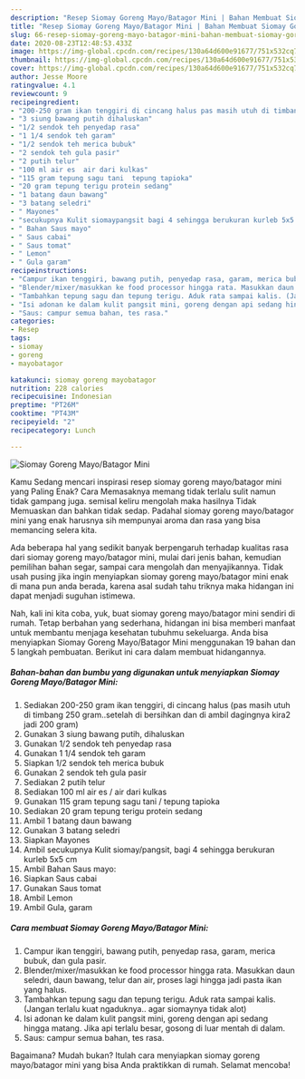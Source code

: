 ```yaml
---
description: "Resep Siomay Goreng Mayo/Batagor Mini | Bahan Membuat Siomay Goreng Mayo/Batagor Mini Yang Enak Dan Lezat"
title: "Resep Siomay Goreng Mayo/Batagor Mini | Bahan Membuat Siomay Goreng Mayo/Batagor Mini Yang Enak Dan Lezat"
slug: 66-resep-siomay-goreng-mayo-batagor-mini-bahan-membuat-siomay-goreng-mayo-batagor-mini-yang-enak-dan-lezat
date: 2020-08-23T12:48:53.433Z
image: https://img-global.cpcdn.com/recipes/130a64d600e91677/751x532cq70/siomay-goreng-mayobatagor-mini-foto-resep-utama.jpg
thumbnail: https://img-global.cpcdn.com/recipes/130a64d600e91677/751x532cq70/siomay-goreng-mayobatagor-mini-foto-resep-utama.jpg
cover: https://img-global.cpcdn.com/recipes/130a64d600e91677/751x532cq70/siomay-goreng-mayobatagor-mini-foto-resep-utama.jpg
author: Jesse Moore
ratingvalue: 4.1
reviewcount: 9
recipeingredient:
- "200-250 gram ikan tenggiri di cincang halus pas masih utuh di timbang 250 gramsetelah di bersihkan dan di ambil dagingnya kira2 jadi 200 gram"
- "3 siung bawang putih dihaluskan"
- "1/2 sendok teh penyedap rasa"
- "1 1/4 sendok teh garam"
- "1/2 sendok teh merica bubuk"
- "2 sendok teh gula pasir"
- "2 putih telur"
- "100 ml air es  air dari kulkas"
- "115 gram tepung sagu tani  tepung tapioka"
- "20 gram tepung terigu protein sedang"
- "1 batang daun bawang"
- "3 batang seledri"
- " Mayones"
- "secukupnya Kulit siomaypangsit bagi 4 sehingga berukuran kurleb 5x5 cm"
- " Bahan Saus mayo"
- " Saus cabai"
- " Saus tomat"
- " Lemon"
- " Gula garam"
recipeinstructions:
- "Campur ikan tenggiri, bawang putih, penyedap rasa, garam, merica bubuk, dan gula pasir."
- "Blender/mixer/masukkan ke food processor hingga rata. Masukkan daun seledri, daun bawang, telur dan air, proses lagi hingga jadi pasta ikan yang halus."
- "Tambahkan tepung sagu dan tepung terigu. Aduk rata sampai kalis. (Jangan terlalu kuat ngaduknya.. agar siomaynya tidak alot)"
- "Isi adonan ke dalam kulit pangsit mini, goreng dengan api sedang hingga matang. Jika api terlalu besar, gosong di luar mentah di dalam."
- "Saus: campur semua bahan, tes rasa."
categories:
- Resep
tags:
- siomay
- goreng
- mayobatagor

katakunci: siomay goreng mayobatagor 
nutrition: 228 calories
recipecuisine: Indonesian
preptime: "PT26M"
cooktime: "PT43M"
recipeyield: "2"
recipecategory: Lunch

---
```



![Siomay Goreng Mayo/Batagor Mini](https://img-global.cpcdn.com/recipes/130a64d600e91677/751x532cq70/siomay-goreng-mayobatagor-mini-foto-resep-utama.jpg)

Kamu Sedang mencari inspirasi resep siomay goreng mayo/batagor mini yang Paling Enak? Cara Memasaknya memang tidak terlalu sulit namun tidak gampang juga. semisal keliru mengolah maka hasilnya Tidak Memuaskan dan bahkan tidak sedap. Padahal siomay goreng mayo/batagor mini yang enak harusnya sih mempunyai aroma dan rasa yang bisa memancing selera kita.

Ada beberapa hal yang sedikit banyak berpengaruh terhadap kualitas rasa dari siomay goreng mayo/batagor mini, mulai dari jenis bahan, kemudian pemilihan bahan segar, sampai cara mengolah dan menyajikannya. Tidak usah pusing jika ingin menyiapkan siomay goreng mayo/batagor mini enak di mana pun anda berada, karena asal sudah tahu triknya maka hidangan ini dapat menjadi suguhan istimewa.




Nah, kali ini kita coba, yuk, buat siomay goreng mayo/batagor mini sendiri di rumah. Tetap berbahan yang sederhana, hidangan ini bisa memberi manfaat untuk membantu menjaga kesehatan tubuhmu sekeluarga. Anda bisa menyiapkan Siomay Goreng Mayo/Batagor Mini menggunakan 19 bahan dan 5 langkah pembuatan. Berikut ini cara dalam membuat hidangannya.

<!--inarticleads1-->

##### Bahan-bahan dan bumbu yang digunakan untuk menyiapkan Siomay Goreng Mayo/Batagor Mini:

1. Sediakan 200-250 gram ikan tenggiri, di cincang halus (pas masih utuh di timbang 250 gram..setelah di bersihkan dan di ambil dagingnya kira2 jadi 200 gram)
1. Gunakan 3 siung bawang putih, dihaluskan
1. Gunakan 1/2 sendok teh penyedap rasa
1. Gunakan 1 1/4 sendok teh garam
1. Siapkan 1/2 sendok teh merica bubuk
1. Gunakan 2 sendok teh gula pasir
1. Sediakan 2 putih telur
1. Sediakan 100 ml air es / air dari kulkas
1. Gunakan 115 gram tepung sagu tani / tepung tapioka
1. Sediakan 20 gram tepung terigu protein sedang
1. Ambil 1 batang daun bawang
1. Gunakan 3 batang seledri
1. Siapkan  Mayones
1. Ambil secukupnya Kulit siomay/pangsit, bagi 4 sehingga berukuran kurleb 5x5 cm
1. Ambil  Bahan Saus mayo:
1. Siapkan  Saus cabai
1. Gunakan  Saus tomat
1. Ambil  Lemon
1. Ambil  Gula, garam




<!--inarticleads2-->

##### Cara membuat Siomay Goreng Mayo/Batagor Mini:

1. Campur ikan tenggiri, bawang putih, penyedap rasa, garam, merica bubuk, dan gula pasir.
1. Blender/mixer/masukkan ke food processor hingga rata. Masukkan daun seledri, daun bawang, telur dan air, proses lagi hingga jadi pasta ikan yang halus.
1. Tambahkan tepung sagu dan tepung terigu. Aduk rata sampai kalis. (Jangan terlalu kuat ngaduknya.. agar siomaynya tidak alot)
1. Isi adonan ke dalam kulit pangsit mini, goreng dengan api sedang hingga matang. Jika api terlalu besar, gosong di luar mentah di dalam.
1. Saus: campur semua bahan, tes rasa.




Bagaimana? Mudah bukan? Itulah cara menyiapkan siomay goreng mayo/batagor mini yang bisa Anda praktikkan di rumah. Selamat mencoba!
